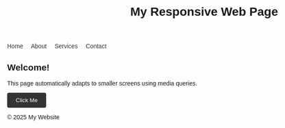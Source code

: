 <!DOCTYPE html>
<html lang="en">
<head>
  <meta charset="UTF-8" />
  <meta name="viewport" content="width=device-width, initial-scale=1.0"/>
  <title>Responsive Page</title>
  <style>
    /* Base styles */
    body {
      margin: 0;
      font-family: Arial, sans-serif;
      max-width: 1000px;
      margin-left: auto;
      margin-right: auto;
      padding: 0 20px;
    }

    header, nav, main, footer {
      padding: 20px;
    }

    nav a {
      margin-right: 15px;
      text-decoration: none;
      color: #333;
    }

    /* Link hover/active */
    nav a:hover,
    nav a:active {
      color: #FF6565;
    }

    /* Button styles */
    button {
      padding: 10px 20px;
      background-color: #333;
      color: white;
      border: none;
      border-radius: 4px;
      cursor: pointer;
    }

    /* Button hover/active */
    button:hover,
    button:active {
      opacity: 0.9;
    }

    /* Responsive styles */
    @media (max-width: 480px) {
      nav, header, main, footer {
        text-align: center;
        padding: 15px;
      }

      nav a {
        display: block;
        margin: 10px 0;
      }
    }
  </style>
</head>
<body>
  <header>
    <h1>My Responsive Web Page</h1>
  </header>

  <nav>
    <a href="#">Home</a>
    <a href="#">About</a>
    <a href="#">Services</a>
    <a href="#">Contact</a>
  </nav>

  <main>
    <h2>Welcome!</h2>
    <p>This page automatically adapts to smaller screens using media queries.</p>
    <button>Click Me</button>
  </main>

  <footer>
    <p>&copy; 2025 My Website</p>
  </footer>
</body>
</html>
